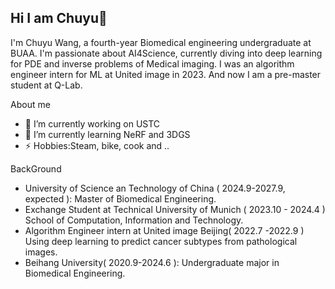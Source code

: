 ## Hi I am Chuyu👋

I'm Chuyu Wang, a fourth-year Biomedical engineering undergraduate at BUAA. I'm passionate about AI4Science, currently diving into deep learning for PDE and inverse problems of Medical imaging. I was an algorithm engineer intern for ML at United image in 2023. And now I am a pre-master student at Q-Lab.

About me
- 🔭 I’m currently working on USTC
- 🌱 I’m currently learning NeRF and 3DGS
- ⚡ Hobbies:Steam, bike, cook and ..

BackGround
- University of Science an Technology of China ( 2024.9-2027.9, expected ): Master of Biomedical Engineering.
- Exchange Student at Technical University of Munich ( 2023.10 - 2024.4 ) School of Computation, Information and Technology.
- Algorithm Engineer intern at United image Beijing( 2022.7 -2022.9 ) Using deep learning to predict cancer subtypes from pathological images.
- Beihang University( 2020.9-2024.6 ): Undergraduate major in Biomedical Engineering.

